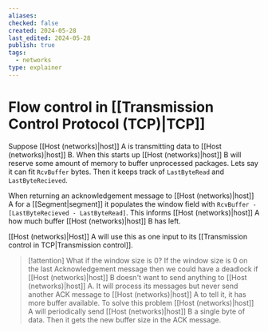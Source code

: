 ```yaml
---
aliases: 
checked: false
created: 2024-05-28
last_edited: 2024-05-28
publish: true
tags:
  - networks
type: explainer
---
```

# Flow control in [[Transmission Control Protocol (TCP)|TCP]]

Suppose [[Host (networks)|host]] A is transmitting data to [[Host (networks)|host]] B. When this starts up [[Host (networks)|host]] B will reserve some amount of memory to buffer unprocessed packages. Lets say it can fit `RcvBuffer` bytes. Then it keeps track of `LastByteRead` and `LastByteRecieved`.

When returning an acknowledgement message to [[Host (networks)|host]] A for a [[Segment|segment]] it populates the window field with `RcvBuffer - [LastByteRecieved - LastByteRead]`. This informs [[Host (networks)|host]] A how much buffer [[Host (networks)|host]] B has left. 

[[Host (networks)|Host]] A will use this as one input to its [[Transmission control in TCP|Transmission control]].

>[!attention] What if the window size is 0?
>If the window size is 0 on the last Acknowledgement message then we could have a deadlock if [[Host (networks)|host]] B doesn't want to send anything to [[Host (networks)|host]] A. It will process its messages but never send another ACK message to [[Host (networks)|host]] A to tell it, it has more buffer available.
>To solve this problem [[Host (networks)|host]] A will periodically send [[Host (networks)|host]] B a single byte of data. Then it gets the new buffer size in the ACK message.